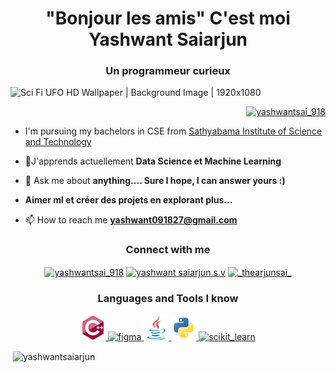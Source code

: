 
<h1 align="center">"Bonjour les amis" C'est moi Yashwant Saiarjun</h1>

<h3 align="center">Un programmeur curieux</h3>

<img src="https://images4.alphacoders.com/102/1028706.jpg" alt="Sci Fi UFO HD Wallpaper | Background Image | 1920x1080" jsname="HiaYvf" jsaction="load:XAeZkd;" class="n3VNCb" data-noaft="1" style="width: 381px; height: 214.312px; margin: 0px;">

<p align="right"> <a href="https://twitter.com/yashwantsai_918" target="blank"><img src="https://img.shields.io/twitter/follow/yashwantsai_918?logo=twitter&style=for-the-badge" alt="yashwantsai_918" /></a> </p>

- I'm pursuing my bachelors in CSE from [Sathyabama Institute of Science and Technology](https://www.sathyabama.ac.in/)

- 🌱J'apprends actuellement **Data Science et Machine Learning**

- 💬 Ask me about **anything.... Sure I hope, I can answer yours :)**
- **Aimer ml et créer des projets en explorant plus...**


- 📫 How to reach me **yashwant091827@gmail.com**

<h3 align="center">Connect with me</h3>
<p align="center">
<a href="https://twitter.com/yashwantsai_918" target="blank"><img align="center" src="https://raw.githubusercontent.com/rahuldkjain/github-profile-readme-generator/master/src/images/icons/Social/twitter.svg" alt="yashwantsai_918" height="30" width="40" /></a>
<a href="https://linkedin.com/in/yashwant saiarjun.s.v" target="blank"><img align="center" src="https://raw.githubusercontent.com/rahuldkjain/github-profile-readme-generator/master/src/images/icons/Social/linked-in-alt.svg" alt="yashwant saiarjun.s.v" height="30" width="40" /></a>
<a href="https://instagram.com/_thearjunsai_" target="blank"><img align="center" src="https://raw.githubusercontent.com/rahuldkjain/github-profile-readme-generator/master/src/images/icons/Social/instagram.svg" alt="_thearjunsai_" height="30" width="40" /></a>
</p>

<h3 align="center">Languages and Tools I know</h3>
<p align="center"> <a href="https://www.w3schools.com/cpp/" target="_blank"> <img src="https://raw.githubusercontent.com/devicons/devicon/master/icons/cplusplus/cplusplus-original.svg" alt="cplusplus" width="40" height="40"/> </a> <a href="https://www.figma.com/" target="_blank"> <img src="https://www.vectorlogo.zone/logos/figma/figma-icon.svg" alt="figma" width="40" height="40"/> </a> <a href="https://www.java.com" target="_blank"> <img src="https://raw.githubusercontent.com/devicons/devicon/master/icons/java/java-original.svg" alt="java" width="40" height="40"/> </a> <a href="https://www.python.org" target="_blank"> <img src="https://raw.githubusercontent.com/devicons/devicon/master/icons/python/python-original.svg" alt="python" width="40" height="40"/> </a> <a href="https://scikit-learn.org/" target="_blank"> <img src="https://upload.wikimedia.org/wikipedia/commons/0/05/Scikit_learn_logo_small.svg" alt="scikit_learn" width="40" height="40"/> </a> </p>

<p>&nbsp;<img align="center" src="https://github-readme-stats.vercel.app/api?username=yashwantsaiarjun&show_icons=true&theme=tokyonight&hide_border=true&locale=en" alt="yashwantsaiarjun" /></p>


